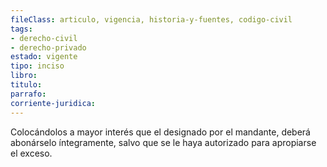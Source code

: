 ```yaml
---
fileClass: articulo, vigencia, historia-y-fuentes, codigo-civil
tags:
- derecho-civil
- derecho-privado
estado: vigente
tipo: inciso
libro:
titulo:
parrafo:
corriente-juridica:
---
```

Colocándolos a mayor interés que el designado por el mandante, deberá abonárselo íntegramente, salvo que se le haya autorizado para apropiarse el exceso.